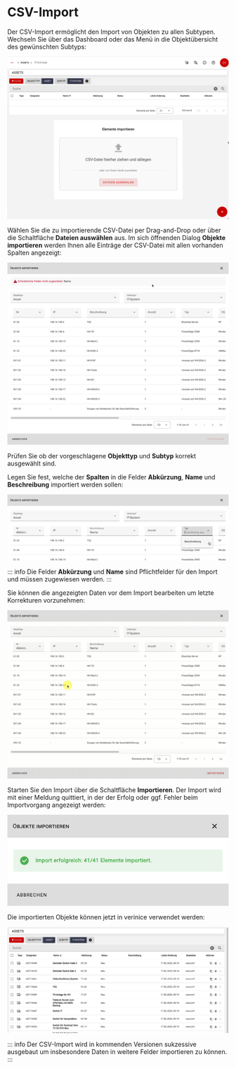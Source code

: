 <!-- © 2025 The Project Contributors - see AUTHORS.txt -->
# CSV-Import

Der CSV-Import ermöglicht den Import von Objekten zu allen Subtypen. Wechseln Sie über das Dashboard oder das Menü in die Objektübersicht des gewünschten Subtyps:

![CSV-Import in der Objektübersicht](/assets/manual/verinice-39-csv-objectlist.de.png)

Wählen Sie die zu importierende CSV-Datei per Drag-and-Drop oder über die Schaltfläche **Dateien auswählen** aus. Im sich öffnenden Dialog **Objekte importieren** werden Ihnen alle Einträge der CSV-Datei mit allen vorhanden Spalten angezeigt:

![Objekt importieren](/assets/manual/verinice-39-import-objects-dialog.de.png)

Prüfen Sie ob der vorgeschlagene **Objekttyp** und **Subtyp** korrekt ausgewählt sind.

Legen Sie fest, welche der **Spalten** in die Felder **Abkürzung**, **Name** und **Beschreibung** importiert werden sollen:

![Felder zuweisen](/assets/manual/verinice-39-assign-fields.de.png)

::: info Die Felder **Abkürzung** und **Name** sind Pflichtfelder für den Import und müssen zugewiesen werden.
:::

Sie können die angezeigten Daten vor dem Import bearbeiten um letzte Korrekturen vorzunehmen:

![Daten vor Import korrigieren](/assets/manual/verinice-39-change-data.de.gif)

Starten Sie den Import über die Schaltfläche **Importieren**. Der Import wird mit einer Meldung quittiert, in der der Erfolg oder ggf. Fehler beim Importvorgang angezeigt werden:

![Import erfolgreich](/assets/manual/verinice-39-import-success.de.png)

Die importierten Objekte können jetzt in verinice verwendet werden:

![Importierte Objekte](/assets/manual/verinice-39-imported-objects.de.png)

::: info Der CSV-Import wird in kommenden Versionen sukzessive ausgebaut um insbesondere Daten in weitere Felder importieren zu können.
:::
